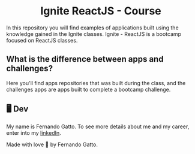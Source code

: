 <h1 align="center">Ignite ReactJS - Course</h1>

In this repository you will find examples of applications built using the knowledge gained in the Ignite classes. 
Ignite - ReactJS is a bootcamp focused on ReactJS classes.

## What is the difference between apps and challenges?

Here you'll find apps repositories that was built during the class, and the challenges apps are apps built to complete a bootcamp challenge.

## 🖥 Dev

My name is Fernando Gatto.
To see more details about me and my career, enter into my [linkedIn](https://www.linkedin.com/in/fernandogatto17/).

Made with love 💙 by Fernando Gatto.
